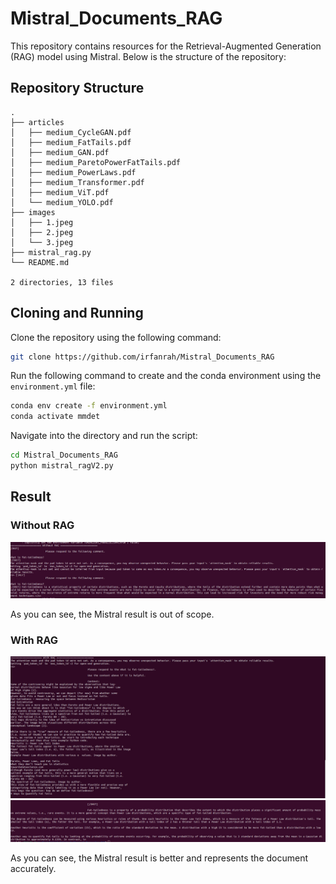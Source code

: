 # Mistral_Documents_RAG
This repository contains resources for the Retrieval-Augmented Generation (RAG) model using Mistral. Below is the structure of the repository:

## Repository Structure

```plaintext
.
├── articles
│   ├── medium_CycleGAN.pdf
│   ├── medium_FatTails.pdf
│   ├── medium_GAN.pdf
│   ├── medium_ParetoPowerFatTails.pdf
│   ├── medium_PowerLaws.pdf
│   ├── medium_Transformer.pdf
│   ├── medium_ViT.pdf
│   └── medium_YOLO.pdf
├── images
│   ├── 1.jpeg
│   ├── 2.jpeg
│   └── 3.jpeg
├── mistral_rag.py
└── README.md

2 directories, 13 files
```

## Cloning and Running

Clone the repository using the following command:

``` bash
git clone https://github.com/irfanrah/Mistral_Documents_RAG
```

Run the following command to create and the conda environment using the `environment.yml` file:

```bash
conda env create -f environment.yml
conda activate mmdet
```

Navigate into the directory and run the script:

```bash
cd Mistral_Documents_RAG
python mistral_ragV2.py
```


## Result

### Without RAG
![Result without RAG](images/1.jpeg)

As you can see, the Mistral result is out of scope.

### With RAG
![Result with RAG - Image 2](images/2.jpeg)
![Result with RAG - Image 3](images/3.jpeg)

As you can see, the Mistral result is better and represents the document accurately.

